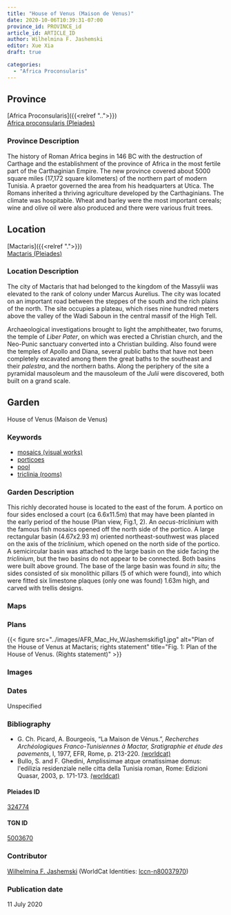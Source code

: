 ```yaml
---
title: "House of Venus (Maison de Venus)"
date: 2020-10-06T10:39:31-07:00
province_id: PROVINCE_id
article_id: ARTICLE_ID
author: Wilhelmina F. Jashemski
editor: Xue Xia
draft: true

categories:
  - "Africa Proconsularis"
---
```


## Province
[Africa Proconsularis]({{<relref "..">}}) \
[Africa proconsularis (Pleiades)](https://pleiades.stoa.org/places/991341)

### Province Description
The history of Roman Africa begins in 146 BC with the destruction of Carthage and the establishment of the province of Africa in the most fertile part of the Carthaginian Empire. The new province covered about 5000 square miles (17,172 square kilometers) of the northern part of modern Tunisia. A praetor governed the area from his headquarters at Utica. The Romans inherited a thriving agriculture developed by the Carthaginians. The climate was hospitable. Wheat and barley were the most important cereals; wine and olive oil were also produced and there were various fruit trees.

## Location

[Mactaris]({{<relref ".">}}) \
[Mactaris (Pleiades)](https://pleiades.stoa.org/places/324774)

### Location Description

The city of Mactaris that had belonged to the kingdom of the Massylii was elevated to the rank of colony under Marcus Aurelius. The city was located on an important road between the steppes of the south and the rich plains of the north. The site occupies a plateau, which rises nine hundred meters above the valley of the Wadi Saboun in the central massif of the High Tell.

Archaeological investigations brought to light the amphitheater, two forums, the temple of *Liber Pater*, on which was erected a Christian church, and the Neo-Punic sanctuary converted into a Christian building. Also found were the temples of Apollo and Diana, several public baths that have not been completely excavated among them the great baths to the southeast and their *palestra*, and the northern baths. Along the periphery of the site a pyramidal mausoleum and the mausoleum of the *Julii* were discovered, both built on a grand scale.

<!-- LEAVE THIS BLANK FOR NOW -->

<!--## Sublocation-->

<!--
[AREA WITHIN LOCATION, LIKE “PALATINE HILL”](GEOREFERENCE LINK)
A sublocation is any area larger than an individual garden, but located within a location. I would always try to include a link to a controlled vocabulary here if possible. This ID may well be different from the Garden ID, e.g., Pompeii versus a Garden in one of the houses which has its own Pleiades ID.
-->

<!--### Sublocation Description-->

<!-- DESCRIPTION -->

## Garden
House of Venus (Maison de Venus)

### Keywords
- [mosaics (visual works)](http://vocab.getty.edu/page/aat/300015342)
- [porticoes](http://vocab.getty.edu/page/aat/300004145)
- [pool](#)
- [triclinia (rooms)](http://vocab.getty.edu/page/aat/300004359)


### Garden Description
 This richly decorated house is located to the east of the forum. A portico on four sides enclosed a court (ca 6.6x11.5m) that may have been planted in the early period of the house (Plan view, Fig.1, 2). An *oecus-triclinium* with the famous fish mosaics opened off the north side of the portico. A large rectangular basin (4.67x2.93 m) oriented northeast-southwest was placed on the axis of the *triclinium*, which opened on the north side of the portico. A semicircular basin was attached to the large basin on the side facing the *triclinium*, but the two basins do not appear to be connected. Both basins were built above ground. The base of the large basin was found *in situ*; the sides consisted of six monolithic pillars (5 of which were found), into which were fitted six limestone plaques (only one was found) 1.63m high, and carved with trellis designs.

### Maps

<!--
{{< figure src="IMG_URL" alt="ALT_TEXT" title="CAPTION" >}}
-->

### Plans
{{< figure src="../images/AFR_Mac_Hv_WJashemskifig1.jpg" alt="Plan of the House of Venus at Mactaris; rights statement" title="Fig. 1: Plan of the House of Venus. (Rights statement)" >}}



<!--
{{< figure src="IMG_URL" alt="ALT_TEXT" title="CAPTION" >}}
-->

### Images


### Dates
Unspecified

### Bibliography
* G. Ch. Picard, A. Bourgeois, “La Maison de Vénus.”, *Recherches Archéologiques Franco-Tunisiennes à Mactar, Sratigraphie et étude des pavements*, I, 1977, EFR, Rome, p. 213-220. [(worldcat)](http://www.worldcat.org/oclc/605049018)
* Bullo, S. and F. Ghedini, Amplissimae atque ornatissimae domus: l'edilizia residenziale nelle citta della Tunisia roman, Rome: Edizioni Quasar, 2003, p. 171-173. [(worldcat)](http://www.worldcat.org/oclc/989088620)


<!--#### Periodo ID-->

<!-- [PERIODO_ID](https://pleiades.stoa.org/places/PLEIADES_ID) -->

#### Pleiades ID

[324774](https://pleiades.stoa.org/places/324774)

#### TGN ID
[5003670](http://vocab.getty.edu/page/tgn/5003670)

### Contributor

[Wilhelmina F. Jashemski](link) (WorldCat Identities: [lccn-n80037970](http://worldcat.org/identities/lccn-n80037970/))


### Publication date
11 July 2020

<!--### Related articles-->

<!-- Links to other related articles. Leave blank for now -->